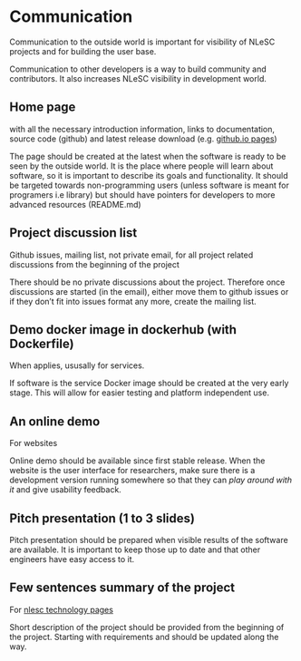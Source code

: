 # Communication

Communication to the outside world is important for visibility of NLeSC projects and for building
the user base.

Communication to other developers is a way to build community and contributors. It also increases
NLeSC visibility in development world.

## Home page

with all the necessary introduction information, links to documentation, source code (github) and latest release download (e.g. [github.io pages](https://pages.github.com/))

The page should be created at the latest when the software is ready to be seen by the outside world. It is the place where people will learn about software, so it is important to describe its goals and functionality.
It should be targeted towards non-programming users (unless software is meant for programers i.e library) but should have
pointers for developers to more advanced resources (README.md)

## Project discussion list

Github issues, mailing list, not private email, for all project related
discussions from the beginning of the project

There should be no private discussions about the project. Therefore once discussions are started
(in the email), either move them to github issues or if they don’t fit into issues format any more,
create the mailing list.

## Demo docker image in dockerhub (with Dockerfile)

When applies, ususally for services.

If software is the service Docker image should be created at the very early stage. This will allow for easier testing and platform
independent use.

## An online demo

For websites

Online demo should be available since first stable release.
When the website is the user interface for researchers, make sure there is a development version
running somewhere so that they can *play around with it* and give usability feedback.

## Pitch presentation (1 to 3 slides)

Pitch presentation should be prepared when visible results of the software are available.
It is important to keep those up to date and that other engineers have easy access to it.

## Few sentences summary of the project

For [nlesc technology pages](https://www.esciencecenter.nl/technology)

Short description of the project should be provided from the beginning of the project.
Starting with requirements and should be updated along the way.

